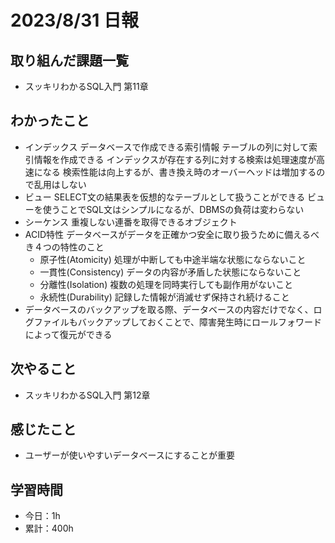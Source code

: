 # 2023/8/31 日報
## 取り組んだ課題一覧
- スッキリわかるSQL入門 第11章

## わかったこと
- インデックス
  データベースで作成できる索引情報
  テーブルの列に対して索引情報を作成できる
  インデックスが存在する列に対する検索は処理速度が高速になる
  検索性能は向上するが、書き換え時のオーバーヘッドは増加するので乱用はしない
- ビュー
  SELECT文の結果表を仮想的なテーブルとして扱うことができる
  ビューを使うことでSQL文はシンプルになるが、DBMSの負荷は変わらない
- シーケンス
  重複しない連番を取得できるオブジェクト
- ACID特性
  データベースがデータを正確かつ安全に取り扱うために備えるべき４つの特性のこと
  - 原子性(Atomicity)
    処理が中断しても中途半端な状態にならないこと
  - 一貫性(Consistency)
    データの内容が矛盾した状態にならないこと
  - 分離性(Isolation)
    複数の処理を同時実行しても副作用がないこと
  - 永続性(Durability)
    記録した情報が消滅せず保持され続けること
- データベースのバックアップを取る際、データベースの内容だけでなく、ログファイルもバックアップしておくことで、障害発生時にロールフォワードによって復元ができる
  
## 次やること
- スッキリわかるSQL入門 第12章

## 感じたこと
- ユーザーが使いやすいデータベースにすることが重要
  
## 学習時間
- 今日：1h
- 累計：400h
